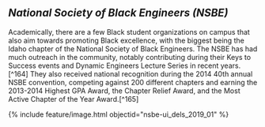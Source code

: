 ## _National Society of Black Engineers (NSBE)_ ##

Academically, there are a few Black student organizations on campus that also aim towards promoting Black excellence, with the biggest being the Idaho chapter of the National Society of Black Engineers. The NSBE has had much outreach in the community, notably contributing during their Keys to Success events and Dynamic Engineers Lecture Series in recent years.[^164] They also received national recognition during the 2014 40th annual NSBE convention, competing against 200 different chapters and earning the 2013-2014 Highest GPA Award, the Chapter Relief Award, and the Most Active Chapter of the Year Award.[^165]  

{% include feature/image.html objectid="nsbe-ui_dels_2019_01" %}